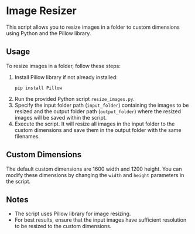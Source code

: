 <!DOCTYPE html>
<html lang="en">
<body>
    <h1>Image Resizer</h1>
    <p>This script allows you to resize images in a folder to custom dimensions using Python and the Pillow library.</p>
    <h2>Usage</h2>
    <p>To resize images in a folder, follow these steps:</p>
    <ol>
        <li>Install Pillow library if not already installed:</li>
        <pre><code>pip install Pillow</code></pre>
        <li>Run the provided Python script <code>resize_images.py</code>.</li>
        <li>Specify the input folder path (<code>input_folder</code>) containing the images to be resized and the output folder path (<code>output_folder</code>) where the resized images will be saved within the script.</li>
        <li>Execute the script. It will resize all images in the input folder to the custom dimensions and save them in the output folder with the same filenames.</li>
    </ol>
    <h2>Custom Dimensions</h2>
    <p>The default custom dimensions are 1600 width and 1200 height. You can modify these dimensions by changing the <code>width</code> and <code>height</code> parameters in the script.</p>
    <h2>Notes</h2>
    <ul>
        <li>The script uses Pillow library for image resizing.</li>
        <li>For best results, ensure that the input images have sufficient resolution to be resized to the custom dimensions.</li>
    </ul>
    
</body>
</html>
